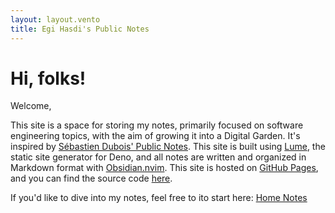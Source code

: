 ```yaml
---
layout: layout.vento
title: Egi Hasdi's Public Notes
---
```


# Hi, folks!

Welcome,

This site is a space for storing my notes, primarily focused on software engineering topics, with the aim of growing it into a Digital Garden. It's inspired by [Sébastien Dubois' Public Notes](https://notes.dsebastien.net/50+Resources/56+Obsidian+Publish/README). This site is built using [Lume](https://lume.land/), the static site generator for Deno, and all notes are written and organized in Markdown format with [Obsidian.nvim](https://github.com/epwalsh/obsidian.nvim). This site is hosted on [GitHub Pages](https://pages.github.com/), and you can find the source code [here](https://github.com/egihasdi/egihasdi.github.io).

If you'd like to dive into my notes, feel free to ito start here: [Home Notes](/home)
